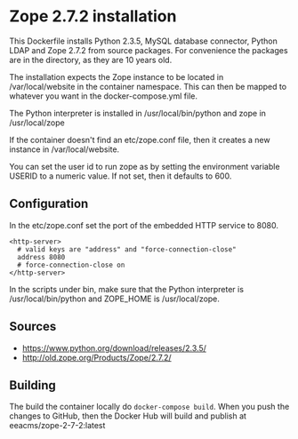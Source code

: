 Zope 2.7.2 installation
========================

This Dockerfile installs Python 2.3.5, MySQL database connector, Python LDAP
and Zope 2.7.2 from source packages. For convenience the packages are in
the directory, as they are 10 years old.

The installation expects the Zope instance to be located in /var/local/website
in the container namespace. This can then be mapped to whatever you want in the
docker-compose.yml file.

The Python interpreter is installed in /usr/local/bin/python and zope in /usr/local/zope

If the container doesn't find an etc/zope.conf file, then it creates a new instance
in /var/local/website.

You can set the user id to run zope as by setting the environment variable USERID to
a numeric value. If not set, then it defaults to 600.

Configuration
-------------
In the etc/zope.conf set the port of the embedded HTTP service to 8080.
```
<http-server>
  # valid keys are "address" and "force-connection-close"
  address 8080
  # force-connection-close on
</http-server>
```
In the scripts under bin, make sure that the Python interpreter is /usr/local/bin/python
and ZOPE_HOME is /usr/local/zope.


Sources
-------
* https://www.python.org/download/releases/2.3.5/
* http://old.zope.org/Products/Zope/2.7.2/

Building
--------

The build the container locally do `docker-compose build`. When you push the changes to GitHub,
then the Docker Hub will build and publish at eeacms/zope-2-7-2:latest
